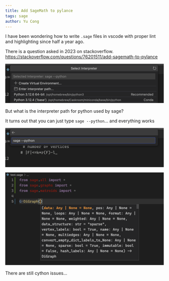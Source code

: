 ```yaml
---
title: Add SageMath to pylance
tags: sage
author: Yu Cong
---
```


I have been wondering how to write `.sage` files in vscode with proper lint and highlighting since half a year ago.

There is a question asked in 2023 on stackoverflow. <https://stackoverflow.com/questions/76201511/add-sagemath-to-pylance>


![select interpreter](/images/sagepylance/select.png)

But what is the interpreter path for python used by sage?

It turns out that you can just type `sage --python`... and everything works

![`sage --python`](/images/sagepylance/sage--python.png)

![\w](/images/sagepylance/ex.png)

There are still cython issues...